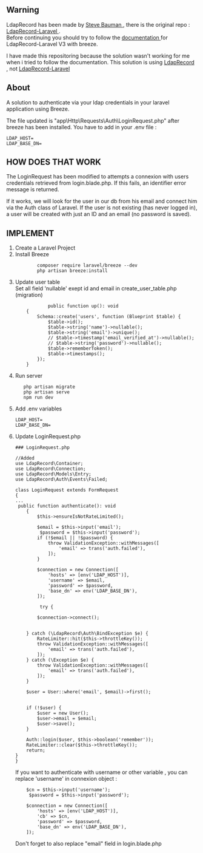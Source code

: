 ## Warning
LdapRecord has been made by <a href="https://github.com/stevebauman"> Steve Bauman </a> , there is the original repo : <a href="https://github.com/DirectoryTree/LdapRecord-Laravel"> LdapRecord-Laravel </a>. <br/>
Before continuing you should try to follow the <a href="https://ldaprecord.com/docs/laravel/v3">documentation </a> for LdapRecord-Laravel V3 with breeze.

I have made this repositoring because the solution wasn't working for me when i tried to follow the documentation.
This solution is using <a href="https://ldaprecord.com/docs/core/v3"> LdapRecord </a> , not <a href="https://ldaprecord.com/docs/laravel/v3"> LdapRecord-Laravel</a>

## About 

A solution to authenticate via your ldap credentials in your laravel application using Breeze.

The file updated is "app\Http\Requests\Auth\LoginRequest.php" after breeze has been installed.
You have to add in your .env file : 
```
LDAP_HOST=
LDAP_BASE_DN=
```
## HOW DOES THAT WORK

The LoginRequest has been modified to attempts a connexion with users credentials retrieved from login.blade.php.
If this fails, an identifier error message is returned.

If it works, we will look for the user in our db from his email and connect him via the Auth class of Laravel.
If the user is not existing (has never logged in), a user will be created with just an ID and an email (no password is saved).



## IMPLEMENT
<ol>
    <li> Create a Laravel Project</li>
    <li> Install Breeze
    
```
        composer require laravel/breeze --dev
        php artisan breeze:install
```

</li>
    <li> Update user table <br>
        Set all field 'nullable' exept id and email in create_user_table.php (migration)
        
```
            public function up(): void
    {
        Schema::create('users', function (Blueprint $table) {
            $table->id();
            $table->string('name')->nullable();
            $table->string('email')->unique();
            // $table->timestamp('email_verified_at')->nullable();
            // $table->string('password')->nullable();
            $table->rememberToken();
            $table->timestamps();
        });
    }
```
</li> 

<li>Run server
    
 ```
    php artisan migrate
    php artisan serve
    npm run dev
```
</li>

<li> Add .env variables
    
```
LDAP_HOST=
LDAP_BASE_DN=
```
    
</li>

<li> Update LoginRequest.php

```
### LoginRequest.php

//Added
use LdapRecord\Container;
use LdapRecord\Connection;
use LdapRecord\Models\Entry;
use LdapRecord\Auth\Events\Failed;

class LoginRequest extends FormRequest
{
...
 public function authenticate(): void
    {
        $this->ensureIsNotRateLimited();

        $email = $this->input('email');
         $password = $this->input('password');
        if (!$email || !$password) {
            throw ValidationException::withMessages([
                'email' => trans('auth.failed'),
            ]);
        }

        $connection = new Connection([
            'hosts' => [env('LDAP_HOST')],
            'username' => $email, 
            'password' => $password,
            'base_dn' => env('LDAP_BASE_DN'),
        ]);
    
         try {
            
        $connection->connect();
        
    
    } catch (\LdapRecord\Auth\BindException $e) {
        RateLimiter::hit($this->throttleKey());
        throw ValidationException::withMessages([
            'email' => trans('auth.failed'),
        ]);
    } catch (\Exception $e) {
        throw ValidationException::withMessages([
            'email' => trans('auth.failed'),
        ]);
    }

    $user = User::where('email', $email)->first();


    if (!$user) {
        $user = new User();
        $user->email = $email;
        $user->save();
    }

    Auth::login($user, $this->boolean('remember'));
    RateLimiter::clear($this->throttleKey());
    return;    
}
}
```

If you want to authenticate with username or other variable , you can replace 'username' in connexion object :

        $cn = $this->input('username');
         $password = $this->input('password');

        $connection = new Connection([
            'hosts' => [env('LDAP_HOST')],
            'cb' => $cn, 
            'password' => $password,
            'base_dn' => env('LDAP_BASE_DN'),
        ]);

Don't forget to also replace "email" field in login.blade.php
</li>

</ol>


